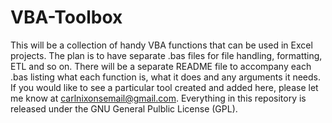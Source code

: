 # VBA-Toolbox
This will be a collection of handy VBA functions that can be used in Excel projects.
The plan is to have separate .bas files for file handling, formatting, ETL and so on. There will be a separate README file to accompany each .bas listing what each function is, what it does and any arguments it needs.
If you would like to see a particular tool created and added here, please let me know at carlnixonsemail@gmail.com.
Everything in this repository is released under the GNU General Pulblic License (GPL).
